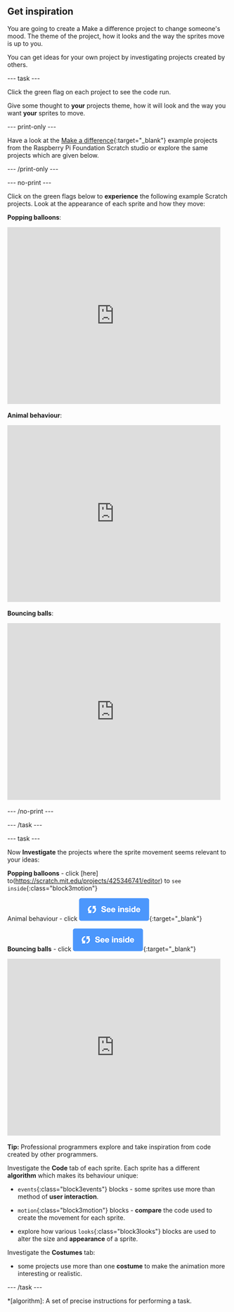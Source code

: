 ## Get inspiration

You are going to create a Make a difference project to change someone's mood. The theme of the project, how it looks and the way the sprites move is up to you. 

You can get ideas for your own project by investigating projects created by others.

--- task ---

Click the green flag on each project to see the code run.

Give some thought to **your** projects theme, how it will look and the way you want **your** sprites to move.

--- print-only ---

Have a look at the [Make a difference](https://scratch.mit.edu/studios/27520550){:target="_blank"} example projects from the Raspberry Pi Foundation Scratch studio or explore the same projects which are given below.

--- /print-only ---


--- no-print ---

Click on the green flags below to **experience** the following example Scratch projects. Look at the appearance of each sprite and how they move:

**Popping balloons**:
<div class="scratch-preview">
  <iframe src="https://scratch.mit.edu/projects/425346741/embed" allowtransparency="true" width="485" height="402" frameborder="0" scrolling="no" allowfullscreen></iframe>
</div>

**Animal behaviour**:
<div class="scratch-preview">
  <iframe allowtransparency="true" width="485" height="402" src="https://scratch.mit.edu/projects/embed/433177517/?autostart=false" frameborder="0"></iframe>
</div>

**Bouncing balls**:
<div class="scratch-preview">
  <iframe allowtransparency="true" width="485" height="402" src="https://scratch.mit.edu/projects/embed/425675232/?autostart=false" frameborder="0"></iframe>
</div>

--- /no-print ---

--- /task ---

--- task ---

Now **Investigate** the projects where the sprite movement seems relevant to your ideas:

**Popping balloons** - click [here] to(https://scratch.mit.edu/projects/425346741/editor) to `see inside`{:class="block3motion"}

Animal behaviour  - click
[![See inside icon](images/see_inside.png)](https://scratch.mit.edu/projects/433177517/editor/){:target="_blank"}

**Bouncing balls** - click [![See inside icon](images/see_inside.png)](https://scratch.mit.edu/projects/425675232/editor/){:target="_blank"}

<div class="scratch-preview">
  <iframe src="https://scratch.mit.edu/projects/425675232/embed" allowtransparency="true" width="485" height="402" frameborder="0" scrolling="no" allowfullscreen></iframe>
</div>


**Tip:** Professional programmers explore and take inspiration from code created by other programmers.

Investigate the **Code** tab  of each sprite. Each sprite has a different **algorithm** which makes its behaviour unique:

+ `events`{:class="block3events"} blocks - some sprites use more than method of **user interaction**.

+ `motion`{:class="block3motion"} blocks - **compare** the code used to create the movement for each sprite.

+ explore how various `looks`{:class="block3looks"} blocks are used to alter the size and **appearance** of a sprite.

Investigate the **Costumes** tab:
+  some projects use more than one **costume** to make the animation more interesting or realistic. 

--- /task ---

*[algorithm]: A set of precise instructions for performing a task.
